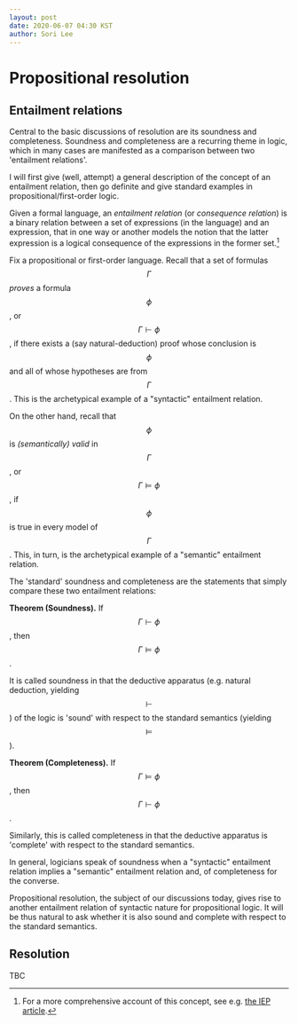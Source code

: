 ```yaml
---
layout: post
date: 2020-06-07 04:30 KST
author: Sori Lee
---
```


# Propositional resolution

## Entailment relations

Central to the basic discussions of resolution are its soundness and completeness. Soundness and completeness are a recurring theme in logic, which in many cases are manifested as a comparison between two 'entailment relations'.

I will first give (well, attempt) a general description of the concept of an entailment relation, then go definite and give standard examples in propositional/first-order logic.

Given a formal language, an *entailment relation* (or *consequence relation*) is a binary relation between a set of expressions (in the language) and an expression, that in one way or another models the notion that the latter expression is a logical consequence of the expressions in the former set.[^1]

[^1]: For a more comprehensive account of this concept, see e.g. [the IEP article](https://www.iep.utm.edu/logcon/).

Fix a propositional or first-order language. Recall that a set of formulas $$\Gamma$$ *proves* a formula $$\phi$$, or $$\Gamma \vdash \phi$$, if there exists a (say natural-deduction) proof whose conclusion is $$\phi$$ and all of whose hypotheses are from $$\Gamma$$. This is the archetypical example of a "syntactic" entailment relation.

On the other hand, recall that $$\phi$$ is *(semantically) valid* in $$\Gamma$$, or $$\Gamma \models \phi$$, if $$\phi$$ is true in every model of $$\Gamma$$. This, in turn, is the archetypical example of a "semantic" entailment relation.

The 'standard' soundness and completeness are the statements that simply compare these two entailment relations:

**Theorem (Soundness).** If $$\Gamma \vdash \phi$$, then $$\Gamma \models \phi$$.

It is called soundness in that the deductive apparatus (e.g. natural deduction, yielding $$\vdash$$) of the logic is 'sound' with respect to the standard semantics (yielding $$\models$$).

**Theorem (Completeness).** If $$\Gamma \models \phi$$, then $$\Gamma \vdash \phi$$.

Similarly, this is called completeness in that the deductive apparatus is 'complete' with respect to the standard semantics.

In general, logicians speak of soundness when a "syntactic" entailment relation implies a "semantic" entailment relation and, of completeness for the converse.

Propositional resolution, the subject of our discussions today, gives rise to another entailment relation of syntactic nature for propositional logic. It will be thus natural to ask whether it is also sound and complete with respect to the standard semantics.

## Resolution

TBC
